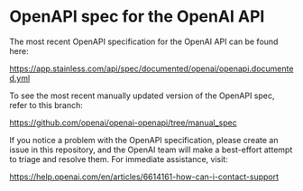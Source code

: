 # OpenAPI spec for the OpenAI API

The most recent OpenAPI specification for the OpenAI API can be found here:

https://app.stainless.com/api/spec/documented/openai/openapi.documented.yml

To see the most recent manually updated version of the OpenAPI spec, refer to
this branch:

https://github.com/openai/openai-openapi/tree/manual_spec

If you notice a problem with the OpenAPI specification, please create an issue
in this repository, and the OpenAI team will make a best-effort attempt to
triage and resolve them. For immediate assistance, visit:

https://help.openai.com/en/articles/6614161-how-can-i-contact-support
